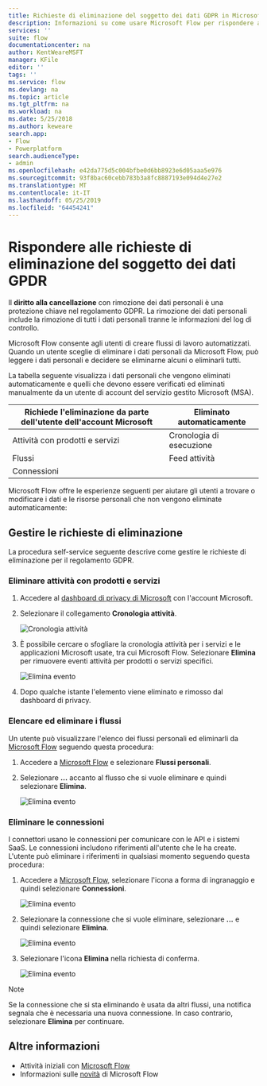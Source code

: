 ```yaml
---
title: Richieste di eliminazione del soggetto dei dati GDPR in Microsoft Flow per account del servizio gestito Microsoft (MSA) | Microsoft Docs
description: Informazioni su come usare Microsoft Flow per rispondere alle richieste di eliminazione del soggetto dei dati GPDR per gli account Microsoft.
services: ''
suite: flow
documentationcenter: na
author: KentWeareMSFT
manager: KFile
editor: ''
tags: ''
ms.service: flow
ms.devlang: na
ms.topic: article
ms.tgt_pltfrm: na
ms.workload: na
ms.date: 5/25/2018
ms.author: keweare
search.app:
- Flow
- Powerplatform
search.audienceType:
- admin
ms.openlocfilehash: e42da775d5c004bfbe0d6bb8923e6d05aaa5e976
ms.sourcegitcommit: 93f8bac60cebb783b3a8fc8887193e094d4e27e2
ms.translationtype: MT
ms.contentlocale: it-IT
ms.lasthandoff: 05/25/2019
ms.locfileid: "64454241"
---
```

# <a name="respond-to-gdpr-data-subject-delete-requests"></a>Rispondere alle richieste di eliminazione del soggetto dei dati GPDR

Il **diritto alla cancellazione** con rimozione dei dati personali è una protezione chiave nel regolamento GDPR. La rimozione dei dati personali include la rimozione di tutti i dati personali tranne le informazioni del log di controllo.

Microsoft Flow consente agli utenti di creare flussi di lavoro automatizzati. Quando un utente sceglie di eliminare i dati personali da Microsoft Flow, può leggere i dati personali e decidere se eliminarne alcuni o eliminarli tutti.

La tabella seguente visualizza i dati personali che vengono eliminati automaticamente e quelli che devono essere verificati ed eliminati manualmente da un utente di account del servizio gestito Microsoft (MSA).

|Richiede l'eliminazione da parte dell'utente dell'account Microsoft|Eliminato automaticamente|
|------|------|
|Attività con prodotti e servizi|Cronologia di esecuzione|
|Flussi|Feed attività|
|Connessioni||

Microsoft Flow offre le esperienze seguenti per aiutare gli utenti a trovare o modificare i dati e le risorse personali che non vengono eliminate automaticamente:

## <a name="manage-delete-requests"></a>Gestire le richieste di eliminazione

La procedura self-service seguente descrive come gestire le richieste di eliminazione per il regolamento GDPR.

### <a name="delete-product-and-service-activity"></a>Eliminare attività con prodotti e servizi

1. Accedere al [dashboard di privacy di Microsoft](https://account.microsoft.com/privacy/) con l'account Microsoft.
1. Selezionare il collegamento **Cronologia attività**.

    ![Cronologia attività](./media/gdpr-dsr-export-msa/activityhistory.png)

1. È possibile cercare o sfogliare la cronologia attività per i servizi e le applicazioni Microsoft usate, tra cui Microsoft Flow. Selezionare **Elimina** per rimuovere eventi attività per prodotti o servizi specifici.

    ![Elimina evento](./media/gdpr-dsr-delete-msa/deleteevent.png)

1. Dopo qualche istante l'elemento viene eliminato e rimosso dal dashboard di privacy.

### <a name="list-and-delete-flows"></a>Elencare ed eliminare i flussi

Un utente può visualizzare l'elenco dei flussi personali ed eliminarli da [Microsoft Flow](https://flow.microsoft.com) seguendo questa procedura:

1. Accedere a [Microsoft Flow](https://flow.microsoft.com) e selezionare **Flussi personali**.

1. Selezionare **...** accanto al flusso che si vuole eliminare e quindi selezionare **Elimina**.

    ![Elimina evento](./media/gdpr-dsr-delete-msa/deleteflow.png)

### <a name="delete-connections"></a>Eliminare le connessioni

I connettori usano le connessioni per comunicare con le API e i sistemi SaaS. Le connessioni includono riferimenti all'utente che le ha create. L'utente può eliminare i riferimenti in qualsiasi momento seguendo questa procedura:

1. Accedere a [Microsoft Flow](https://flow.microsoft.com), selezionare l'icona a forma di ingranaggio e quindi selezionare **Connessioni**.

    ![Elimina evento](./media/gdpr-dsr-delete-msa/deleteconnections.png)

1. Selezionare la connessione che si vuole eliminare, selezionare **...** e quindi selezionare **Elimina**.

    ![Elimina evento](./media/gdpr-dsr-delete-msa/delete-connection.png)

1. Selezionare l'icona **Elimina** nella richiesta di conferma.

    ![Elimina evento](./media/gdpr-dsr-delete-msa/confirmdelete.png)

> [!NOTE]
> Se la connessione che si sta eliminando è usata da altri flussi, una notifica segnala che è necessaria una nuova connessione. In caso contrario, selezionare **Elimina** per continuare.
>
>

## <a name="learn-more"></a>Altre informazioni

* Attività iniziali con [Microsoft Flow](getting-started.md)
* Informazioni sulle [novità](release-notes.md) di Microsoft Flow
